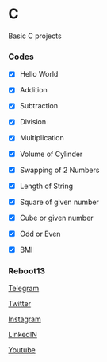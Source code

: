 # C
Basic C projects


### Codes

- [x] Hello World

- [x] Addition

- [x] Subtraction

- [x] Division

- [x] Multiplication

- [x] Volume of Cylinder

- [x] Swapping of 2 Numbers

- [x] Length of String

- [x] Square of given number

- [x] Cube or given number

- [x] Odd or Even

- [x] BMI


### Reboot13

[Telegram](https://telegram.me/reboot13_dev)

[Twitter](https://twitter.com/reboot13_dev)

[Instagram](https://instagram.com/reboot13_dev)

[LinkedIN](https://linkedin.com/in/reboot13)

[Youtube](https://youtube.com/krutikraut)
